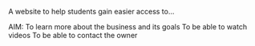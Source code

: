A website to help students gain easier access to...

AIM:
To learn more about the business and its goals
To be able to watch videos
To be able to contact the owner
